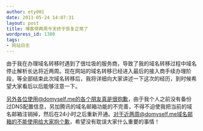 ```yaml
---
author: ety001
date: 2011-05-24 14:07:31
layout: post
title: 博客停两周今天终于恢复正常了
wordpress_id: 1380
tags:
- 网站日志
---
```


由于我在办理域名转移时遇到了很垃圾的服务商，导致了我的域名转移过程中域名停止解析长达将近两周。现在网站的域名转移已经进入最后的接入商手续办理阶段，等全部结束此次域名转移后，我将详细向大家讲述一下这次的经历，到时候希望大家看后以后能够注意一下。

另外各位使用@domyself.me的各个朋友真是很抱歉，由于我个人之前没有备份过DNS配置信息，另加腾讯的域名邮箱功能的不完善，不得不迫使我把当前的域名邮箱注销掉，然后在24小时之后重新开通。对于近两周@domyself.me域名邮箱的不能使用给大家抱个歉，希望没有耽误大家什么重要的事情！

